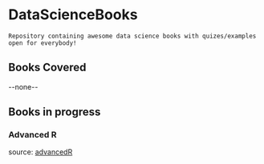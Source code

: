 # DataScienceBooks

`
Repository containing awesome data science books with quizes/examples open for everybody! 
`

## Books Covered
--none--
## Books in progress 

### Advanced R 
source: [advancedR](https://adv-r.hadley.nz/)







